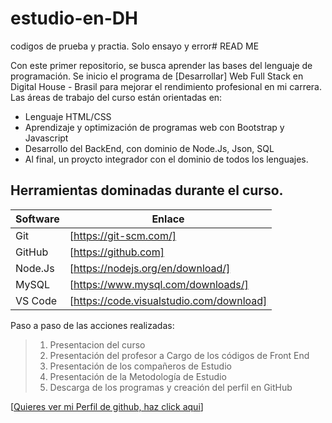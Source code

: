 # estudio-en-DH
codigos de prueba y practia. Solo ensayo y error# READ ME

Con este primer repositorio, se busca aprender las bases del lenguaje de programación. 
Se inicio el programa de [Desarrollar] Web Full Stack en Digital House - Brasil para mejorar el rendimiento profesional en mi carrera.
Las áreas de trabajo del curso están orientadas en:
- Lenguaje HTML/CSS
- Aprendizaje y optimización de programas web con Bootstrap y Javascript
- Desarrollo del BackEnd, con dominio de Node.Js, Json, SQL
- Al final, un proycto integrador con el dominio de todos los lenguajes.

## Herramientas dominadas durante el curso.

| Software | Enlace |
| ------ | ------ |
| Git | [https://git-scm.com/] |
| GitHub | [https://github.com] |
| Node.Js| [https://nodejs.org/en/download/] |
| MySQL | [https://www.mysql.com/downloads/] |
| VS Code | [https://code.visualstudio.com/download]   |

Paso a paso de las acciones realizadas:
> 1. Presentacion del curso 
> 2. Presentación del profesor a Cargo de los códigos de Front End
> 3. Presentación de los compañeros de Estudio
> 4. Presentación de la Metodología de Estudio
> 5. Descarga de los programas y creación del perfil en GitHub

[[Quieres ver mi Perfil de github, haz click aqui](https://github.com/Jesus758)] 
